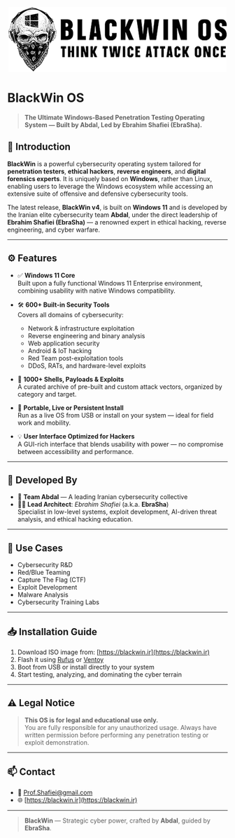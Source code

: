 <p align="center">
  <img src="logo.png" alt="BlackWin Logo" />
</p>

# BlackWin OS

> **The Ultimate Windows-Based Penetration Testing Operating System — Built by Abdal, Led by Ebrahim Shafiei (EbraSha).**

## 🧠 Introduction

**BlackWin** is a powerful cybersecurity operating system tailored for **penetration testers**, **ethical hackers**, **reverse engineers**, and **digital forensics experts**. It is uniquely based on **Windows**, rather than Linux, enabling users to leverage the Windows ecosystem while accessing an extensive suite of offensive and defensive cybersecurity tools.

The latest release, **BlackWin v4**, is built on **Windows 11** and is developed by the Iranian elite cybersecurity team **Abdal**, under the direct leadership of **Ebrahim Shafiei (EbraSha)** — a renowned expert in ethical hacking, reverse engineering, and cyber warfare.

---

## ⚙️ Features

- ✅ **Windows 11 Core**  
  Built upon a fully functional Windows 11 Enterprise environment, combining usability with native Windows compatibility.

- 🛠 **600+ Built-in Security Tools**  
  Covers all domains of cybersecurity:
    - Network & infrastructure exploitation
    - Reverse engineering and binary analysis
    - Web application security
    - Android & IoT hacking
    - Red Team post-exploitation tools
    - DDoS, RATs, and hardware-level exploits

- 🐚 **1000+ Shells, Payloads & Exploits**  
  A curated archive of pre-built and custom attack vectors, organized by category and target.

- 💼 **Portable, Live or Persistent Install**  
  Run as a live OS from USB or install on your system — ideal for field work and mobility.

- 💡 **User Interface Optimized for Hackers**  
  A GUI-rich interface that blends usability with power — no compromise between accessibility and performance.

---

## 👤 Developed By

- 🧠 **Team Abdal** — A leading Iranian cybersecurity collective
- 👨‍💻 **Lead Architect**: *Ebrahim Shafiei* (a.k.a. **EbraSha**)  
  Specialist in low-level systems, exploit development, AI-driven threat analysis, and ethical hacking education.

---

## 🚀 Use Cases

- Cybersecurity R&D
- Red/Blue Teaming
- Capture The Flag (CTF)
- Exploit Development
- Malware Analysis
- Cybersecurity Training Labs

---

## 📥 Installation Guide

1. Download ISO image from: [https://blackwin.ir](https://blackwin.ir)
2. Flash it using [Rufus](https://rufus.ie) or [Ventoy](https://www.ventoy.net)
3. Boot from USB or install directly to your system
4. Start testing, analyzing, and dominating the cyber terrain

---

## ⚠️ Legal Notice

> **This OS is for legal and educational use only.**  
> You are fully responsible for any unauthorized usage. Always have written permission before performing any penetration testing or exploit demonstration.

---
 
 

## 📫 Contact

- 📧 Prof.Shafiei@gmail.com
- 🌐 [https://blackwin.ir](https://blackwin.ir)

---

> **BlackWin** — Strategic cyber power, crafted by **Abdal**, guided by **EbraSha**.
